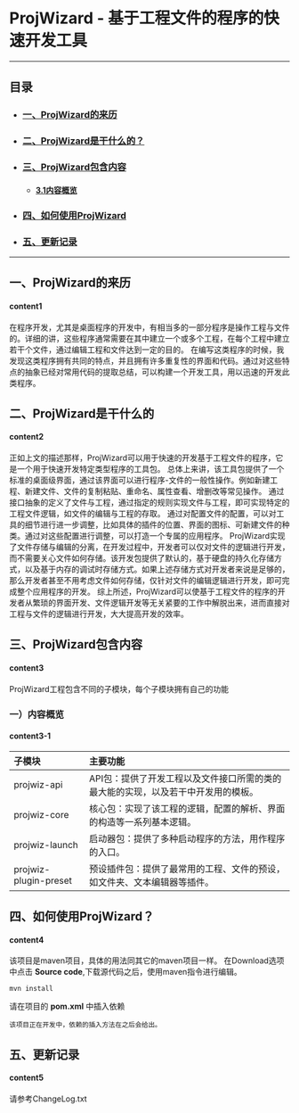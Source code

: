 # ProjWizard - 基于工程文件的程序的快速开发工具
---
## 目录
- ### [一、ProjWizard的来历](#content1)
- ### [二、ProjWizard是干什么的？](#content2)
- ### [三、ProjWizard包含内容](#content3)
    - #### [3.1内容概览](#content3-1)
- ### [四、如何使用ProjWizard](#content4)
- ### [五、更新记录](#content5)
---

## 一、ProjWizard的来历 
#### content1
在程序开发，尤其是桌面程序的开发中，有相当多的一部分程序是操作工程与文件的。详细的讲，这些程序通常需要在其中建立一个或多个工程，在每个工程中建立若干个文件，通过编辑工程和文件达到一定的目的。
在编写这类程序的时候，我发现这类程序拥有共同的特点，并且拥有许多重复性的界面和代码。通过对这些特点的抽象已经对常用代码的提取总结，可以构建一个开发工具，用以迅速的开发此类程序。

## 二、ProjWizard是干什么的
#### content2
正如上文的描述那样，ProjWizard可以用于快速的开发基于工程文件的程序，它是一个用于快速开发特定类型程序的工具包。
总体上来讲，该工具包提供了一个标准的桌面级界面，通过该界面可以进行程序-文件的一般性操作。例如新建工程、新建文件、文件的复制粘贴、重命名、属性查看、增删改等常见操作。
通过接口抽象的定义了文件与工程，通过指定的规则实现文件与工程，即可实现特定的工程文件逻辑，如文件的编辑与工程的存取。
通过对配置文件的配置，可以对工具的细节进行进一步调整，比如具体的插件的位置、界面的图标、可新建文件的种类。通过对这些配置进行调整，可以打造一个专属的应用程序。
ProjWizard实现了文件存储与编辑的分离，在开发过程中，开发者可以仅对文件的逻辑进行开发，而不需要关心文件如何存储。该开发包提供了默认的，基于硬盘的持久化存储方式，以及基于内存的调试时存储方式。如果上述存储方式对开发者来说是足够的，那么开发者甚至不用考虑文件如何存储，仅针对文件的编辑逻辑进行开发，即可完成整个应用程序的开发。
综上所述，ProjWizard可以使基于工程文件的程序的开发者从繁琐的界面开发、文件逻辑开发等无关紧要的工作中解脱出来，进而直接对工程与文件的逻辑进行开发，大大提高开发的效率。

## 三、ProjWizard包含内容
#### content3
ProjWizard工程包含不同的子模块，每个子模块拥有自己的功能

### 一）内容概览
#### content3-1

| 子模块 			    	| 主要功能										                                    |
| :------------ 	    	|:---------------								                                   	|
| projwiz-api   	    	| API包：提供了开发工程以及文件接口所需的类的最大能的实现，以及若干中开发用的模板。 |
| projwiz-core   	    	| 核心包：实现了该工程的逻辑，配置的解析、界面的构造等一系列基本逻辑。  			|
| projwiz-launch            | 启动器包：提供了多种启动程序的方法，用作程序的入口。                  	        |
| projwiz-plugin-preset  	| 预设插件包：提供了最常用的工程、文件的预设，如文件夹、文本编辑器等插件。 	    	|


## 四、如何使用ProjWizard？
#### content4
该项目是maven项目，具体的用法同其它的maven项目一样。
在Download选项中点击 __Source code__,下载源代码之后，使用maven指令进行编辑。
```
mvn install
```
请在项目的 __pom.xml__ 中插入依赖
```
该项目正在开发中，依赖的插入方法在之后会给出。
```

## 五、更新记录
#### content5
请参考ChangeLog.txt
